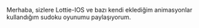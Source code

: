 Merhaba, sizlere Lottie-IOS ve bazı kendi eklediğim animasyonlar kullandığım sudoku oyunumu paylaşıyorum.

